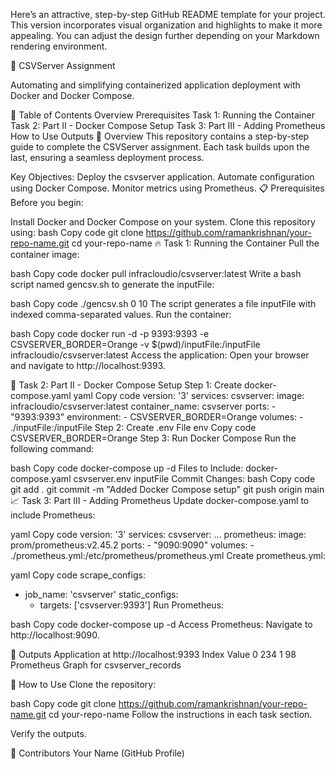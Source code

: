 
Here’s an attractive, step-by-step GitHub README template for your project. This version incorporates visual organization and highlights to make it more appealing. You can adjust the design further depending on your Markdown rendering environment.

🚀 CSVServer Assignment

Automating and simplifying containerized application deployment with Docker and Docker Compose.

📝 Table of Contents
Overview
Prerequisites
Task 1: Running the Container
Task 2: Part II - Docker Compose Setup
Task 3: Part III - Adding Prometheus
How to Use
Outputs
🌟 Overview
This repository contains a step-by-step guide to complete the CSVServer assignment. Each task builds upon the last, ensuring a seamless deployment process.

Key Objectives:
Deploy the csvserver application.
Automate configuration using Docker Compose.
Monitor metrics using Prometheus.
📋 Prerequisites
Before you begin:

Install Docker and Docker Compose on your system.
Clone this repository using:
bash
Copy code
git clone https://github.com/ramankrishnan/your-repo-name.git
cd your-repo-name
🔥 Task 1: Running the Container
Pull the container image:

bash
Copy code
docker pull infracloudio/csvserver:latest
Write a bash script named gencsv.sh to generate the inputFile:

bash
Copy code
./gencsv.sh 0 10
The script generates a file inputFile with indexed comma-separated values.
Run the container:

bash
Copy code
docker run -d -p 9393:9393 -e CSVSERVER_BORDER=Orange -v $(pwd)/inputFile:/inputFile infracloudio/csvserver:latest
Access the application:
Open your browser and navigate to http://localhost:9393.

🎯 Task 2: Part II - Docker Compose Setup
Step 1: Create docker-compose.yaml
yaml
Copy code
version: '3'
services:
  csvserver:
    image: infracloudio/csvserver:latest
    container_name: csvserver
    ports:
      - "9393:9393"
    environment:
      - CSVSERVER_BORDER=Orange
    volumes:
      - ./inputFile:/inputFile
Step 2: Create .env File
env
Copy code
CSVSERVER_BORDER=Orange
Step 3: Run Docker Compose
Run the following command:

bash
Copy code
docker-compose up -d
Files to Include:
docker-compose.yaml
csvserver.env
inputFile
Commit Changes:
bash
Copy code
git add .
git commit -m "Added Docker Compose setup"
git push origin main
📈 Task 3: Part III - Adding Prometheus
Update docker-compose.yaml to include Prometheus:

yaml
Copy code
version: '3'
services:
  csvserver:
    ...
  prometheus:
    image: prom/prometheus:v2.45.2
    ports:
      - "9090:9090"
    volumes:
      - ./prometheus.yml:/etc/prometheus/prometheus.yml
Create prometheus.yml:

yaml
Copy code
scrape_configs:
  - job_name: 'csvserver'
    static_configs:
      - targets: ['csvserver:9393']
Run Prometheus:

bash
Copy code
docker-compose up -d
Access Prometheus:
Navigate to http://localhost:9090.

📂 Outputs
Application at http://localhost:9393
Index	Value
0	234
1	98
Prometheus Graph for csvserver_records

🚀 How to Use
Clone the repository:

bash
Copy code
git clone https://github.com/ramankrishnan/your-repo-name.git
cd your-repo-name
Follow the instructions in each task section.

Verify the outputs.

🤝 Contributors
Your Name (GitHub Profile)
